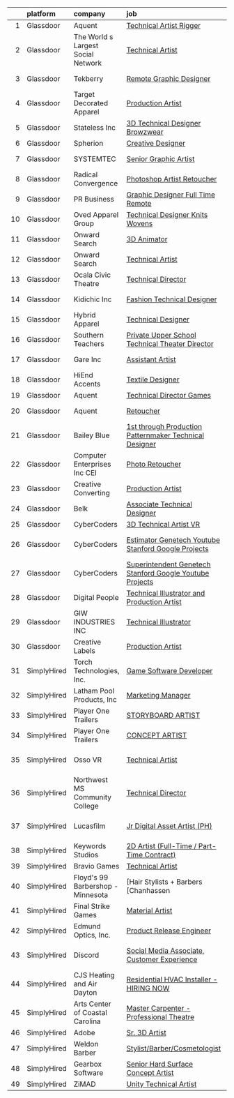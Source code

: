 

|    | platform    | company                            | job                                                                                                                                                                                                                                                                                                                                                                                                                                                                                                                                                                                                                                                                                                                                                                                                                                                                                                                                                                                                                                                                                                                                                                                                                                                                                                                                                                                                      | update_time   | location                |
|---:|:------------|:-----------------------------------|:---------------------------------------------------------------------------------------------------------------------------------------------------------------------------------------------------------------------------------------------------------------------------------------------------------------------------------------------------------------------------------------------------------------------------------------------------------------------------------------------------------------------------------------------------------------------------------------------------------------------------------------------------------------------------------------------------------------------------------------------------------------------------------------------------------------------------------------------------------------------------------------------------------------------------------------------------------------------------------------------------------------------------------------------------------------------------------------------------------------------------------------------------------------------------------------------------------------------------------------------------------------------------------------------------------------------------------------------------------------------------------------------------------|:--------------|:------------------------|
|  1 | Glassdoor   | Aquent                             | [Technical Artist   Rigger](https://www.glassdoor.com/partner/jobListing.htm?pos=115&ao=1110586&s=58&guid=00000181b36191e694ac425c6e1c6a3c&src=GD_JOB_AD&t=SR&vt=w&cs=1_0caccd7e&cb=1656571925364&jobListingId=1007962455713&cpc=32EE424DE2B657EB&jrtk=3-0-1g6pm34g6irmg801-1g6pm34gli6hs800-baa476b5b72aa624--6NYlbfkN0DMrcEu7yrtATojKJA7cEzGQ3FdRGWLh0CZQInL4ECGI9gD0Wolx9R2v-Aex0-GK07Knq57hB32WFRJXEorE8Gdb1PZY-tcXqFBhkUiSGen-2eUbNVnFuP8e9cXxFMkJuViH_SLlLVlw1G-0kwq843MN7R4rb_7RFzZEuvXSqX5eLMbADzwhnmv74FKJXEeCrSX9F-IzHQKpg41qM0WYk3eK8AIf5fvhilt_BHSUajcvMLXy8u8wA2WYmOt1UTtP1ardNMhTXrD3CuJY-gjO0SOmWLUajHv0QUEcvWbVsqjFgFY99zQGgTJOjDRKfZn6fLAGWkD5TeJ6sh8LgbLM1-T8MeqMRrdR-OVCuFR2VmQmHzjs2ZKpuHWfIkxunmce15DG7Po83putverNHAlHgjNnfNGf8EU2Is5-q6sI-5y0o9KJx9N4H6iLOnBalELpWrKtAATszXCcQ%3D%3D)                                                                                                                                                                                                                                                                                                                                                                                                                                                                                                                                                                                              | 5d            | Austin, TX              |
|  2 | Glassdoor   | The World s Largest Social Network | [Technical Artist](https://www.glassdoor.com/partner/jobListing.htm?pos=113&ao=1110586&s=58&guid=00000181b36191e694ac425c6e1c6a3c&src=GD_JOB_AD&t=SR&vt=w&ea=1&cs=1_fd0cd714&cb=1656571925364&jobListingId=1007972058949&cpc=A65DF3A704A48F9B&jrtk=3-0-1g6pm34g6irmg801-1g6pm34gli6hs800-f14a0d2098b9553c--6NYlbfkN0DSgjPPcnEdvoK3uuxfISLALE6pB1FR7YSHOr_tSg5_QGIhoz_2VqUepdcKLBLI_zSBY0VHBv21r7v5pV04BMOexY7TmOIPeIXMNkBwdfCwV1VhvV4hFNrlJ4LA0kI-3w9_j6MFhk-KK2d-2o7V4SrRxEarG-XNiUuNfW1v4jY3H_A3bfVzCaylplCEKc79hNUYwDzusEvHDfgLT308CIyxfOdcl5a8uy8Hc0sAKORdreUSzzSeCtUc_4PMuGBf5M2rtwvwZ2vBZUmVv3GLnDWq3OKjkqH6HD4EeZRCHsdh_8Hu4r0pwm4D_ZYM7lXktv4kdGoPcvCDCbl__u1yPOUJo8fTxG4LJZnIbaW5pKyJ6SXyk-JUlU7ROZCOVwBDron-F6DKw6IzcVzxZ_OSrfKtGrK9oDm3PB47ZmgL2p3yNDcQ-E97BXB08sJvdLf5C5M3vDsoCxGUWFDhLod45cd44KkZ2UOsDgRwvaXtskyKRxJmoc4lr-6MOvqxcC7OrcG7RO6GMBQMTH0FBO1uHJFbHkv7wM7XPMAXcWOqrjUz-XtB9oNZEgf4JwZ2Ai__emWqYmkUATEbeNHHUhULGcVe)                                                                                                                                                                                                                                                                                                                                                                                                                                                              | 24h           | Houston, TX             |
|  3 | Glassdoor   | Tekberry                           | [Remote Graphic Designer](https://www.glassdoor.com/partner/jobListing.htm?pos=130&ao=1110586&s=58&guid=00000181b36191e694ac425c6e1c6a3c&src=GD_JOB_AD&t=SR&vt=w&cs=1_d564c2f7&cb=1656571925366&jobListingId=1007959541270&cpc=8795CF9063CD573D&jrtk=3-0-1g6pm34g6irmg801-1g6pm34gli6hs800-bd224231e4a2332e--6NYlbfkN0BDQrJHDr0jym1c460Rom7GbWBqeQg5GdRUBiBJdfTMP9g7xX-05YXYdcEBBbMbIOsbQXg7eUkWY4a6skr96-oziJ44WnqOSG0MT_R95d2xBigxspW3eYax8l4X2V7y5QxKnK7-XfuivAJg7IOiVC5x5tkdUfLqQyagXO50oN2vpnJ1A2ZZgepaqQpzbIesA4QGlt6ZUhpC7DWT9oFLSaCq7WEGQAqW_2q3r84hbNItGQ_ttkc_aH8eG0NUU8a1Nh0u8NKXvmg8TvUwDontGgEil3lvivWmKKj9EsXwP4X3ohDTu1J54IHpm1lE6qdCilq9vnsIAFTXG2yft7pbA68HIVndxuGPBx5m3sMGtlry0ve1iozHRAcOQMB-5tG2hednJlFyuzqePTRL0mGshH_3ZNVKL221fShgnmITvvts66G0yTobh_ytwvqf6QfkHJM0Lr74x7xdkURRYbw_vb_s7VXUSRapgISht5_DOn1WjviMIGkgcG_jG5uyAQqB2q8JJ89hrgb0GpcRUCDk2HQchVV2FYfRiyP2hcjuUQxySJNsgSYgMyfuo46OUbFTFew%3D)                                                                                                                                                                                                                                                                                                                                                                                                                                                                              | 6d            | Stanford, CA            |
|  4 | Glassdoor   | Target Decorated Apparel           | [Production Artist](https://www.glassdoor.com/partner/jobListing.htm?pos=109&ao=1110586&s=58&guid=00000181b36191e694ac425c6e1c6a3c&src=GD_JOB_AD&t=SR&vt=w&ea=1&cs=1_4c0c763a&cb=1656571925363&jobListingId=1007957354561&cpc=5FEB1BEB8E14EF52&jrtk=3-0-1g6pm34g6irmg801-1g6pm34gli6hs800-1a3b45e677a54cb2--6NYlbfkN0Bo_CM2a8GgFIiw_-9fb5ug3xmG_MFCzpxBl7ntROtVZZwkxXllnYUBhzsTqc9HtDgbkoWzaQyTD8_XaTgEbQv3-SqPWKERgS_tywJGKmf8eQuRLrDFduzydL0waq8QCLW0iRimbD2pB3Fdt6YqXlu_Q5nr5HDngECSopHhOxqwVou12V0qZJ5dw569GPS6PyAuabhAuanGfdrSybHeoxUu1IKwJCAQIHxSJiC4friXkkZ1jrSWDv9p2VLM42VySqTQCqN8D7zsV3RfXarbRWYGAVp011EMu2OHCejCP3lpqwcqOLXPk0FnBMCdKKvVY7BHZE1v6V-QEnVJMrE8nrJ_HLa9VLuL_Taf957Y0vs_Alg10Z6I9DiPrgjyuX_ylwFczGFF2ZBV2qcvZUvUZ4JgG1EA63mJwiJ8nNpFhJex7KuSiIbuTNWys-o2_l2bIgeX4e6hipzoRniv_dkN1uKgXP2UzLcjA4QK97OY3hFM4TbSzqda1EFL)                                                                                                                                                                                                                                                                                                                                                                                                                                                                                                                                                             | 7d            | Naperville, IL          |
|  5 | Glassdoor   | Stateless Inc                      | [3D Technical Designer  Browzwear ](https://www.glassdoor.com/partner/jobListing.htm?pos=111&ao=1110586&s=58&guid=00000181b36191e694ac425c6e1c6a3c&src=GD_JOB_AD&t=SR&vt=w&ea=1&cs=1_a28ae013&cb=1656571925364&jobListingId=1007944586616&cpc=883DC43018083D9A&jrtk=3-0-1g6pm34g6irmg801-1g6pm34gli6hs800-d92c17cf4d9f129f--6NYlbfkN0CMcCXJT0p_ILdaQUIJ0-QQ2_CBConMKszWTsGK5uvI4353MWyOs2yQnOr-BO7R0OdsV-2uWtxKNRcQOIisj4KaKx00A0lKRhJPcNQ2V8uBWaeRAsvkgoctLAWBl_74iXVjRuoS-wp-WJ8tnFC0ceYmcTlksXapOFD465wUOEqag_67zJiey7_Y2YzBIvILtyoj1mlewnX-zF6rJOO9v9Z7_SB2dTFuNAcyodI_EmQQX76zPUe9CY-l-GPpr8POdAnO2PgVJ9FqzJ95p7vBMLYdaR55NMJ9IT0D8ObKInvs3PyKCLHUj2XVcU9wlrL58fiGbDC_mFFS3fzETE7oBai-GoGlbsFL8xj53jHHt0ZgYtuBKaV-C2TNfxGBbPcqh43G9YiEYiVZrIam6yDava6lLYaHZ2ED5siFrewrGFnPICW-KHzl-MH74KvoJw_ouolsiclCFvqiD5qw7QJ3wC8afEbcxbKbIarn_kbMKHcDDLuWCuD_I-JE-MPFACwuEaUxKpIK2uPU_t0X0QXg7eNv)                                                                                                                                                                                                                                                                                                                                                                                                                                                                                                             | 13d           | New York, NY            |
|  6 | Glassdoor   | Spherion                           | [Creative Designer](https://www.glassdoor.com/partner/jobListing.htm?pos=129&ao=1110586&s=58&guid=00000181b36191e694ac425c6e1c6a3c&src=GD_JOB_AD&t=SR&vt=w&ea=1&cs=1_6e48dbfb&cb=1656571925366&jobListingId=1007968398628&cpc=451933188B21919D&jrtk=3-0-1g6pm34g6irmg801-1g6pm34gli6hs800-a004ee921c75ddfd--6NYlbfkN0BpNZHkGCYrNx41be8qaaTe0TzeBrdPS_PZvndxEDoRqCuH3CNcO_WgIxvH872q8BX-7iqETQq2o4DhM9gu2Z8ux8jUu5fKgiJQEN2ZBoisA4QWu2kSLHOEa8QUrQ9bbrqrJltAIE8KLgbM7W-fojAnViAWRJ_uk4RFZMsJ4iln13-cpJy_LFAPoxV-GOYumSrwHctzXcTT933x4XRvQqcR4apWvGkMH7yAYu44t87_E-QDvg32uEdLtlnx8f9MxQ_lsZOemEB-pVTIM8LKg_cH2EWyjt3eHOluXDtFI8I3KKzsmBxq9GL047pLW30AwP5bD9qbQh7EvVhJuCBsx9HTv-VxCRMs17lbpbR1SmLK9XVLE1RTY_p1dkxaIm4hYg-P0wXby2ohA2Tz17k5LkauPip00EdwJXA_aFZoD0VpHxJBmX3NeT2Ue6niaUVM5se0BJWTX4qYF0snbk6HJNZurDtnvirEdedXsUx-HYymJ0PkCs3g6yrJllp998-uARo%3D)                                                                                                                                                                                                                                                                                                                                                                                                                                                                                                                                               | 1d            | Lebanon, IN             |
|  7 | Glassdoor   | SYSTEMTEC                          | [Senior Graphic Artist](https://www.glassdoor.com/partner/jobListing.htm?pos=116&ao=1110586&s=58&guid=00000181b36191e694ac425c6e1c6a3c&src=GD_JOB_AD&t=SR&vt=w&ea=1&cs=1_a013c8c1&cb=1656571925365&jobListingId=1007970584369&cpc=0C139D4CAD5A6DB2&jrtk=3-0-1g6pm34g6irmg801-1g6pm34gli6hs800-1c09785d8a8d32ae--6NYlbfkN0CNeHUGD7Ue-b3jekiDNDEjo8IY_lj4hSgB0hvmEtWZMBpDCaCGlbtOmcLf53Zw-H0XT1rEr-ewFMlKHS73V37SvcmstHI_pGh0pNCEoqo10GXtXTVayjBmUg4pJx0E1966fAkLXxqvNBtI3x4pOxFm5T1PHZF5oWAk3gyIl-EJSgbq4uGtIvxtQQCUOXg8nPq1F8S3VnD7NctHBbIDI1d8FSUO4PeDONSdTHYUxoe6UP_KpE0_w1q0_LHcGya6f30cCud_gtbtAOefvtaJv3VG_65M7BJIksL5F1TqpnRM3tAa5KLd5YTMyas4iHO799vheI3ilHBqMHz-MIwe9V8tqvJmprIM_XIETSoMlwNxtTgLIVAYru0FSgpfOt1Eifi1D_n8xue9w6t8yRnlGp1ccW42PcF21C-kQ0q7lfGrxxl76wpRzNkLxkq79bTU1tCcMs-j3nIoseFC7JLL5oCJt5ytLFK_U-rx2sJG2ssrlL6ee3kHJj6JkBc2gni-vvg%3D)                                                                                                                                                                                                                                                                                                                                                                                                                                                                                                                                           | 24h           | Washington, DC          |
|  8 | Glassdoor   | Radical Convergence                | [Photoshop Artist   Retoucher](https://www.glassdoor.com/partner/jobListing.htm?pos=101&ao=1110586&s=58&guid=00000181b36191e694ac425c6e1c6a3c&src=GD_JOB_AD&t=SR&vt=w&ea=1&cs=1_60267e73&cb=1656571925362&jobListingId=1007969111736&cpc=5F655C736EBE388B&jrtk=3-0-1g6pm34g6irmg801-1g6pm34gli6hs800-d626d6a1b466c92e--6NYlbfkN0BzyIYrTMR_AjNKh_kvAG8N613gtHPANQ3sdLTkrtBd-_ugKl9O3LczorNsLTUdymbtBzgGEaH-akt_RYuWbOKr2zsQWBSjKBLE6ii0Q2ByPYklByKa8d36qhjnBVCLuM_mjH0mcm07T-_E3PKol8r8iQDi44Ue5l_tkkHAx9StmDfAtHpDWXYXY68H3FR4i6IWMXvs2m926NRHnYNjZUl9Mq3QI0WtcTtDAnFMiIan6FGNdUrEjzdQEamZRrUmiTAd8CKzt2kIOIjXZg6h8I1tH6GKgNac3T2NwpV4aOIzPFKxP_eBB88Io32JH__69AVHVRdgUkWcWKSaPAcH_GLpb_dYzBxlR1-MbuPYLGrIUcobw0VQHf7JZWsJzK0dj4KwRauSW8NMdKIfm4ESLJ9sMLTX22aJZFHzq-suVxW9M8gvSpdYeXo8a_51BwA_6YCyK_5lDPZmm5Dz8erttlVuoaffcCamQfyaYlHEYodz4WOm_iZKaDm1qHsdpCTTjfikmSyLhAEyug%3D%3D)                                                                                                                                                                                                                                                                                                                                                                                                                                                                                                                      | 1d            | Herndon, VA             |
|  9 | Glassdoor   | PR Business                        | [Graphic Designer   Full Time  Remote ](https://www.glassdoor.com/partner/jobListing.htm?pos=118&ao=1110586&s=58&guid=00000181b36191e694ac425c6e1c6a3c&src=GD_JOB_AD&t=SR&vt=w&ea=1&cs=1_5054dc1e&cb=1656571925365&jobListingId=1007966459820&cpc=451933188B21919D&jrtk=3-0-1g6pm34g6irmg801-1g6pm34gli6hs800-215a19451a257366--6NYlbfkN0CjwBwvfVX1b9kDLr-RY4VyrIfcKb_a4-FgxXoxzwQLf-5TVTX78as9mxXK_rXE3KMZ-KQ6gN7acdxr187QaNw7QG2-q4Z_ctUwf4TLSGCvObpLusFm-N9_23-ESTFwS6zU41hUkvMqLoiYJUcqnqn4frsANllnSaFCsUH1psxv4V_GKL-sfNNjY_kEtdzYmm0yaLm-tzvZ-DVx0lSZQJN1QL8oo6Uo_XfVz0HE2j9Utl9mqTzN8dfGDGLAzhE_DmMU5rQaBQozrRuGfspmbZoNrjfdQuvxPOno4sLhj2LwPjWeB4rWJ1wi_aprxgKw9ajeS08o9ejgzi0jkK-EELmbXli3bSwrMPjchM_Y9YJHOQVM9Lq_ZwJ01RaskG7ALm97ZdFwDv0bGCBe4SBbFMsjUvbpYpRngKupguzRnmcW6IeXW5aXjI2G5VoYvDqNfOMyU9xLeU3Z1vM4c6Z9MynOCZBy_UYr7uPI30E_CWJtUobUnt9P9D0L-w_ugIIHfM0%3D)                                                                                                                                                                                                                                                                                                                                                                                                                                                                                                                           | 2d            | Remote                  |
| 10 | Glassdoor   | Oved Apparel Group                 | [Technical Designer   Knits   Wovens](https://www.glassdoor.com/partner/jobListing.htm?pos=114&ao=1110586&s=58&guid=00000181b36191e694ac425c6e1c6a3c&src=GD_JOB_AD&t=SR&vt=w&ea=1&cs=1_4d5c61d0&cb=1656571925364&jobListingId=1007970771170&cpc=14D5209370AEC984&jrtk=3-0-1g6pm34g6irmg801-1g6pm34gli6hs800-c014f24c5517bb74--6NYlbfkN0C8JU3LCONsxmL7EJeW5ZH99FbZmVr4mAv8V0O2YzTlQsQIWzJoMORq-3v8hEOZz6qH2hvQqPbdFv74jL_MnKrY8DL0vWCuO6Nyks-04tfIuxt_veRK66gEqfo7JqZpI5mGW7354y2-9gztwAHtYXYmMrZUNX3rA6drvY8ukp2vSJtrQZGAUYPgCrq3bGcz12_XfT11n8AqZ2yJLAZfzW1lT8PxaEsU1Fo-f8tSGr8XXytMb52x3B-rCVJ6ncMyJbeStGw-kCJL3G1IvjfV3SEbmDFHuSqLT0CbcVK4oq5zSP_qb_QTsm6_3v7qjjNuuU97ufQIKZvS8kR5lXYN40kGKePdOk1zjvGZhM4FBdo8oZPcBCKEYchcZXIOxt3fzWILdFX_AzBXo1BGybLMYlb_quD-9Vlp2I6R7fh-9RfaxMD74dV0298vzIsYjbQjdemk2f11P2AI1ZUm12CGXV3WyUHnPH6ChM1C7GAkv03boGTVrWJ2bWVZV9iRgfsATR3jHOokqzlZlQ%3D%3D)                                                                                                                                                                                                                                                                                                                                                                                                                                                                                                               | 24h           | New York, NY            |
| 11 | Glassdoor   | Onward Search                      | [3D Animator](https://www.glassdoor.com/partner/jobListing.htm?pos=123&ao=1110586&s=58&guid=00000181b36191e694ac425c6e1c6a3c&src=GD_JOB_AD&t=SR&vt=w&ea=1&cs=1_716a21a7&cb=1656571925366&jobListingId=1007954885874&cpc=FAE5E775D180B2FB&jrtk=3-0-1g6pm34g6irmg801-1g6pm34gli6hs800-fb65da1f21c9d0d0--6NYlbfkN0B7YoEZZ2QAGDyEGGmBPAUWSHc1Mt3sMCn9FehKcWA3w1Jyd5V8lWMcCNcrTVJ9hnUwz0vykL0sD1o9zChrCTQVivfOjpNv43bov-D2QXlxMprbI-4w81K8QvJDs1zycwBnQMs-WRNRCf8oBYbsr8FL-bpN4j7VWrG8dEqDucjlncpPRmsYiHCVbRHL2T3LK_UG0YtyFyazmfSVRwcz0z2hSnKLskVxs6BU3V2dWScM-oN2v92jSdiMQWDHSCZE8Kxw5-OpdTjuVs4E0dHXSfkkg58Fm5UDNiv6BtRG1L9Iu34zs30ZdQNq0HK9t41j8FnmXqAgKBCbHlm2Kbbhdykk953d8WIkQKUbrJaSGfdwOEtILn7gF6VtAJYZSPsGtnwjbD-PaX0UFgsSVZvWo-4gM0BcevBHpIrBOpry18lzlheUvkAXjTVavnvpTIZFZhjMcIB2UVojmrf6aVmq_U6_YaV2pYM4oCW2srQo1zHWvMaY1odNfSzEenL6S8sxasyKd4xFhZtGPqZxYp43i2cD3CRGhlX2Tw_6gpozDrPFVxhZYrkEBW9130DNF3e3Tg8oY8-8o6ntvXNFUC8i2crDIdWeMsnZW59w6hYV1Iuejsogl4cmD0H2ndVgs4Y3jVmWBPeWAXG6LGgiYiWLfSDxxb4xSPaT9-9b8c4RDHHd82zlJdsiJ-cDkOB2zTE4-UcPXVxT1NMdJPJkJu4DD-MMta7Av-LrnF8oqTgtgxqPicFPVDHrHnSdAd69txJjWx1Cj5ZVK9mYam6xUBBrdN7coVK4ONOK_xxg9UoKw2C0-oIMPn7u_zDsRUKIqy1NYEPxs9zmw5u-b2VNPBSd8FY9MNXw7lCzGmx8Kt8hMc8fLHo1tY5XN5M_EoeX5ybkMLYWTJ4hM1ylzPibnnYdE7OvontzmDPsibEUVmIuqy5Xrly76-iIQaMoLaQA-hEBxTm16hFS_BqheQ90GPhfrNyYpgRncBCmwtaSgckdu-9A15CWsi5Fyisl)                                   | 8d            | Austin, TX              |
| 12 | Glassdoor   | Onward Search                      | [Technical Artist](https://www.glassdoor.com/partner/jobListing.htm?pos=112&ao=1110586&s=58&guid=00000181b36191e694ac425c6e1c6a3c&src=GD_JOB_AD&t=SR&vt=w&cs=1_e6d84c3f&cb=1656571925364&jobListingId=1007954886133&cpc=292036AD7E8A5303&jrtk=3-0-1g6pm34g6irmg801-1g6pm34gli6hs800-5131d7b8876a0659--6NYlbfkN0B7YoEZZ2QAGDyEGGmBPAUWSHc1Mt3sMCn9FehKcWA3w0R0aH9tn_iPRPZmwuOkWsxEWWC8gx3As6Kin8dza-zO1qi84xRYi-22dBLOTXn3y7FjxBhDhCHCO3qP1SaUDmU7IMeOPcNnVVI_NQpCX5fLoJMiqsFbR0fySQ4eHDZPdjALo8ywBqMjdmQufe3V2IQUzehcih9gfHAaliKsduWYJDGW9_xBYGOTNybICUBZYyPnRJDKliWLQ7B44hFsDnpAtP26vqHZkJqB21LH7vVZcQjYBniHTxiEuOxJa5aDEoUVdLAIia0OzUhTczfHkor7lZETPQbo5fbnkwfCGkZeH7TjrEg42MrjU_EhkvTJa3Vp0pNla2abnalLefsBBUbbJ9lIqETu5EZFXZgmUVZ7L2qjrlIvk4sLP38vYkhm5pzzNrScsHEnYsqpYe9JORonYRww-fLj8Z6WP2RHDSfNKv_uVaV7dM7Vq0Qb0mtnvuNN_WljUCFiy8_FcB_Hitt79smoebfE6qy3mSfx7ZZ8UJLPd8ES_DLaZmIHyjUQ417rU7IIF56J5wVSM-JJjPIcRZcodj4QGZOw9aV75hR41cVB-c9lurJWeDteRXroxhHiUS1uXBUHf114-sm5KFmvReyNIUlxtVmU4Ic9dFz2OGdgY6GF2Sxr9Zu5fszObpt886cr9lni2YX4UfRSkaEnIl7RbcdVlfBsaeqZviWDaX7oQS-fItO07x5s3T2WqVFlAh235B6J3EeLBzDEnm4tDJn2t6OIH7KpktNLHGqBWAaPpDl1UhC7ZQUqD9YtzlfgCAd7w8tvrCuXKFV4yi_OE8nC5F2L8dzoNLtTntwFu61PbR_9TiphvAyyAdTCdsnFCDvTyPx-nCIJeo-NCe4t8VH1UJhHuNulpoaZGYK_eGmgGjOgy4zFX3ou_mnONJsLMqEG5hAMKvIAk8FD8VXe0yEWCy8-ufIaXVVmXJrKqf397zPlHaCb81Ndm5otbHlNa_tYgNFB)                                   | 8d            | San Diego, CA           |
| 13 | Glassdoor   | Ocala Civic Theatre                | [Technical Director](https://www.glassdoor.com/partner/jobListing.htm?pos=103&ao=1110586&s=58&guid=00000181b36191e694ac425c6e1c6a3c&src=GD_JOB_AD&t=SR&vt=w&ea=1&cs=1_7ec446d1&cb=1656571925362&jobListingId=1007970489369&cpc=52D3555E595CCC3C&jrtk=3-0-1g6pm34g6irmg801-1g6pm34gli6hs800-57cc8a67d6ae5322--6NYlbfkN0Dx3r3E47sSe5bB3PIy1uzBZvlB7xy2NhfhZMlxQTsxrHUpHsFF6W0eT2HHNgh1wRBoUeoZ_YCml3IQbawKJRum-8bMn_9NW-QT-23S8k0bqTbDNvlqub0VDrC_Dyw8EyF7xyMP6Hry51Pivn96yaPgQW9qMNc-A2XI9Ar7MP4OLNnMRWgVUEc47VHia5ocvN1PJ7WIpWv9NYhHQF4wo3OzOsqmit2SYIl782YRt08LM1paO500IrwiSfyS8ysSzXFKEoZBfuaIB8VfV7JZF_J1EvpJvWQYKqjPBGh3vrtm8P9QVEASQOh3cRpXekxjyZ3Fk99e_QHbVsxVd1PbvJ57d6VFnN-ug4Li61CLRJrcV1skNNbO-qwrv22HL-3IJTGYfr_lZxx4RcgFpP0L18R7J8a2EIniphBNhNhoSlpHNOYcwZ9EGFeRkSoXf-3BLGv2tI2xrYJzrsZREvK7fBSs_e7tlADZXCf7d-TGeByjDBkoAGCHAlxYDuhgYt8gKmvdVDJS8s2MsA%3D%3D)                                                                                                                                                                                                                                                                                                                                                                                                                                                                                                                                | 24h           | Ocala, FL               |
| 14 | Glassdoor   | Kidichic Inc                       | [Fashion Technical Designer](https://www.glassdoor.com/partner/jobListing.htm?pos=120&ao=1110586&s=58&guid=00000181b36191e694ac425c6e1c6a3c&src=GD_JOB_AD&t=SR&vt=w&ea=1&cs=1_d49a4d40&cb=1656571925365&jobListingId=1007970210589&cpc=32EE424DE2B657EB&jrtk=3-0-1g6pm34g6irmg801-1g6pm34gli6hs800-a04514f74ed82c76--6NYlbfkN0A6YMi3eT33jJ4SkHYjcqEWZSK7mpERiYvCeR39ukQO0C0hc72EDnYQEHlRBg1kZ7IRKFDBxmkOvQ6SqF29JaLSfUVXnD-hukmbdTj6XYvJu0lxyTBGOHLkKKBr-GLZmUs31FVgHAmZIyJmw0F_cfK1R2Oa7dfe6wZ50hI6t1Jk-OjGe19or6a6yvajBYu-whpsOvSh0y979BNXTBB1IXYAJ-uMQp3GFQWFcrfCkhZx4d9HMPjxxVjpjwWOSnFnN2iYadndGJK7gugbpKS9-2YBlB_ttCiP6UyPfZeQ0qAwmPo2nLqhAj2xp129AGoo5HPL4Vvfimc3SH8qXAhTJbZmINBjXf741JQRaB-1jpVzlLFNknzhCgsd4GqKxIswitUjEodhUr6V_U9k5KHqmLN7_2fBF9W4_e909V7_Pz6qzTf7xfX5D3vJQiToiwrmDLNJolXp7VMngQAyji7I3GoyakTst2HPNyaCc7ZG2Joupd09BrIPKPkf0KNFVeh47XGP9SlHsBju5Q%3D%3D)                                                                                                                                                                                                                                                                                                                                                                                                                                                                                                                        | 24h           | Staten Island, NY       |
| 15 | Glassdoor   | Hybrid Apparel                     | [Technical Designer](https://www.glassdoor.com/partner/jobListing.htm?pos=108&ao=1110586&s=58&guid=00000181b36191e694ac425c6e1c6a3c&src=GD_JOB_AD&t=SR&vt=w&ea=1&cs=1_a190f3ca&cb=1656571925363&jobListingId=1007968812813&cpc=7F925F5888094D6A&jrtk=3-0-1g6pm34g6irmg801-1g6pm34gli6hs800-57d5a8f64e3460ec--6NYlbfkN0Af7IH--f52cTUDwFMUanxXcd3NiV5wYJyzlyk1G5yREasAiX0BGJ9IEHuUxBO-boXslbVD1C75mzWNnJ5a9MQeu5W8LpAEvMgTMSsBk07DfthKWfFVEzPcT912qAuUa56_fhAmb9AbkQF1cJtA6SEBxkE_JykKvxNYTy6xISyoLosm8XUy-zY_q0sPgEGMOdXpcTNStyePnyk4BWjRKEPtzbjMxAqxrVYRnMekMqBT7J8d6OOXa9VZt-j35iyILG_blH175xBmFQ9OT_mqDdm4RyAFc6JiH9YB2Lv97-X7rMEf3PeRO4ELbCLk0wj7QV1xXEv0p8Y3fOVt-lzI12bgaOVdhQctf08woSbPcOt9HXjp6Hw6XO2D5I3XtnLybt2zn0umXpFoGcpd-3brTDUbI2vBlyKEeexmQVANcnlnMSmlukl3cHrzc5ktvVOhClKWTVsFYkx_sQXHloOl9U7SVdRRPbDKuX5vFg_o2mdKm7XSh1sF8WPgJtSWe0gjh6I%3D)                                                                                                                                                                                                                                                                                                                                                                                                                                                                                                                                              | 1d            | Cypress, CA             |
| 16 | Glassdoor   | Southern Teachers                  | [Private Upper School Technical Theater Director](https://www.glassdoor.com/partner/jobListing.htm?pos=127&ao=1110586&s=58&guid=00000181b36191e694ac425c6e1c6a3c&src=GD_JOB_AD&t=SR&vt=w&cs=1_e76792ff&cb=1656571925366&jobListingId=1007954495439&cpc=155EB9D5185558AF&jrtk=3-0-1g6pm34g6irmg801-1g6pm34gli6hs800-2d341917802ea6cf--6NYlbfkN0D0Gi1W-qeyz8tTfkBaepgBY2ZSkRMRGJqU2jp4KWOVnByi0yfF9Kmd8TaT-ii6dafTZ1s0ARlrJFRvv2Lp6vy5pfhrvK1pOaGrKWLhS_v_6SHDILR2MqejIPKiLv_-B1FPzC-mSB7Ksxhan9ccj0bUNV4oebSugY2lHe_v3ruqkrWH8lYcT8A6yXjZcTH4NRFi_kPPdjWFfKDOfA5y3rFXW1md2hB3tmR8wMCY3l1AcxsQr04UqcoviRxhPjpLLlZc0Rs78EbvAI_i5PyHPUDhCIQkBd-PzulEwGNE3eo4BsjtsXsASHNu-O9NvSnBGQEPsoebkSEuD7Gcla14WJPK3cLUICd0dPwhXXMQrfKOIx_HE12qcwjVbY81B9SVznpqBAqqtZNk12cbstYXnICSzTjc4LuRptIYsFzfKk5SDK0AdVCvqrPRldA9m9oGPAtt1kMTAuaYXWoJGMLw5dIIp86rdv1EjRj4zm8qMPwQ7cOfiZwyiPq2)                                                                                                                                                                                                                                                                                                                                                                                                                                                                                                                                    | 8d            | Atlanta, GA             |
| 17 | Glassdoor   | Gare Inc                           | [Assistant Artist](https://www.glassdoor.com/partner/jobListing.htm?pos=102&ao=1110586&s=58&guid=00000181b36191e694ac425c6e1c6a3c&src=GD_JOB_AD&t=SR&vt=w&ea=1&cs=1_1e5e25f2&cb=1656571925362&jobListingId=1007966375683&cpc=4AE8B46D8845344B&jrtk=3-0-1g6pm34g6irmg801-1g6pm34gli6hs800-10c03d4e7ccb3637--6NYlbfkN0B_-Kov7EzlykfHrfZlCMUj5mj4AIMCYmMbh-xNnD9el5jqQb0Sb7uLjMQ9LUj091gNpt_02WKXu8nTzMotIGmJ5-PltXjAv0WtwE45ZWnTosaKqBGlA4G2hVuU8fnu0namOwDkrPZWFFdZZ1CLnbP66UFtleeFia5uaOhlIS-GwWSkkRN_VZjFCVMPnnVJ9cGylkUwq4qTgG7wXlFzWliNugRMwFfUpsyHG5178eCQ0QXt-kwYbKXBAdqE-djU1i3xDNqo3Gz-k9bHOGEjdSTn81zq470drf810b1hNx22VMh9sWFItb1RookGYK8NMVU49vKWIrF93gAJpwljvFiv19-oRfFshF3qtSyqthXScD19wVEZ5g2jMvXkPqQkenJpxF1ghqovN37CEtHT3fJWNN1swbLO0RO8tAw--T24Y2pereixjYivP16cw3gJ1v4axk7OUFrEohUNFGscoPSyyIribytTEvA8mMCCLIBfFz4TLUYkCTWEaOD3B5DAHMtFubz2lkhawcZrQz3Q1f8I)                                                                                                                                                                                                                                                                                                                                                                                                                                                                                                                              | 2d            | Haverhill, MA           |
| 18 | Glassdoor   | HiEnd Accents                      | [Textile Designer](https://www.glassdoor.com/partner/jobListing.htm?pos=117&ao=1110586&s=58&guid=00000181b36191e694ac425c6e1c6a3c&src=GD_JOB_AD&t=SR&vt=w&ea=1&cs=1_d7292c39&cb=1656571925365&jobListingId=1007969520749&cpc=C891152315FA1AD8&jrtk=3-0-1g6pm34g6irmg801-1g6pm34gli6hs800-29bf1109820b1c2d--6NYlbfkN0Dx3r3E47sSe5bB3PIy1uzBZvlB7xy2NhfhZMlxQTsxrHUpHsFF6W0esQv3GrpA3GPxrEYAVrn5qGuHoy1szY5sWL8KxnEGqnW7VTyHc7etp3Lkw8fFSuHMNAw76tM5yR41BK6rBn9DoVtzf3U5rSsg73277ZCy1U5DkKAjVps9t5cGIaBEKvDlJLMzuqWuk9GY03toU5htE-c_widpRJeDjo8uViOqfZZEfGaZ9h96F9hK4ucaj3EVpCsRWZNDjEIkvFFzK0EfbO4hP1cfs9WCejPFKiSVUDJT7DTNJENDomZ9CWyLuE_FH-t5ioBUgE-pLYdyoRzrAx3-t4tLqN0JeQFfuSyQmIt2tx8igCMpeN2xeoN_--SgKoffCGYKnCFnGfkXyZm7nFjMfshDW5mumD240Jv8ipfMwPbwseT-Y7NZUytZo9zXqGITkkWRs-1WRkt4WqR7rvygKy5PzJk8I8BKiF6S64JFOX0zbashv_epzJDkmrhLWUzg_FcxGe0%3D)                                                                                                                                                                                                                                                                                                                                                                                                                                                                                                                                                | 1d            | Irving, TX              |
| 19 | Glassdoor   | Aquent                             | [Technical Director   Games](https://www.glassdoor.com/partner/jobListing.htm?pos=125&ao=1110586&s=58&guid=00000181b36191e694ac425c6e1c6a3c&src=GD_JOB_AD&t=SR&vt=w&cs=1_eb34a207&cb=1656571925365&jobListingId=1007957013002&cpc=334ABAF5D42DC775&jrtk=3-0-1g6pm34g6irmg801-1g6pm34gli6hs800-53ed4fec59a70c42--6NYlbfkN0DMrcEu7yrtATojKJA7cEzGQ3FdRGWLh0CZQInL4ECGI9gD0Wolx9R2EDT7B77c2cTj5fmRa_CuUvLKWeHASIzsSwlzT5BG3aJsjjXd5ufUsJ5VULi-aO0XdV2i2CF2LRCkjCLWNlwr6ePq_5vN6bRLQ96-E-odH11utuOI0uqx2sZ9GgEDJduiS28nwh8DYOZHaBAoDAxYF0ScgwczlUR_thL4OeY-Om5NvP_KlcwKWt4qjZxj0yfPen8iprj0bQx-kkSjcYfYUt47PrhwYZ_ZQdSRg90oOOE6kE8u2ZZ49cFQ5jUSibeJ29vX9a2UGUVNwyBF4wfPT0kkVf_-rkKABHbHbYeg2hDTWEwR4t8XZ6UAM6zDKte2sh6JzjVLopZzQ-5TTGIhDvbnF3lkwAlPdJV760luVwQz7Fqq0xbOlwzV4UhgLt2oZg3ZIlRSy50Lv9JqJrIykA%3D%3D)                                                                                                                                                                                                                                                                                                                                                                                                                                                                                                                                                                                             | 7d            | Remote                  |
| 20 | Glassdoor   | Aquent                             | [Retoucher](https://www.glassdoor.com/partner/jobListing.htm?pos=121&ao=1110586&s=58&guid=00000181b36191e694ac425c6e1c6a3c&src=GD_JOB_AD&t=SR&vt=w&cs=1_567273f3&cb=1656571925365&jobListingId=1007967009881&cpc=32EE424DE2B657EB&jrtk=3-0-1g6pm34g6irmg801-1g6pm34gli6hs800-cf5521387646f5cd--6NYlbfkN0DMrcEu7yrtATojKJA7cEzGQ3FdRGWLh0CZQInL4ECGI9gD0Wolx9R2v-Aex0-GK06q_AYOzvcZwPSjK54u-6pWBOM6MeSijfh0uMBTHSMqJ2JovMJqgoRenvsyZ-K2jW6TdZL9JTNxY1A63E7b9fN7MpggD-wawhvrk0_QK6YKlcE4jgdYFKCAMn81I39j5LSbPUTAqjHBqNnYnFUUJKqarJH-pFyQSX_qzFCc-38RDtxOroXNNC4cQT_DEhwZzkTWtsUMXm3OxsKoqNwhbqnTCfOi7iFx46_wGykNTy4jMKYt86XIa4regf8jc2IvxzwGyjaHTSDZWfDwXOoH8bojr1p6getmYYqG0q04D171a2lbUXzMjIqFwAS3aL27R6HI109f09_En3kKWZqKeEGy-Md8gu29ETOkpyV5e-PjZsWgvPys7OkrOrN8qSYEt-g%3D)                                                                                                                                                                                                                                                                                                                                                                                                                                                                                                                                                                                                                            | 2d            | Corte Madera, CA        |
| 21 | Glassdoor   | Bailey Blue                        | [1st through Production Patternmaker Technical Designer](https://www.glassdoor.com/partner/jobListing.htm?pos=107&ao=1110586&s=58&guid=00000181b36191e694ac425c6e1c6a3c&src=GD_JOB_AD&t=SR&vt=w&ea=1&cs=1_88c2bf62&cb=1656571925363&jobListingId=1007969996341&cpc=BFE8C4BF51BDD557&jrtk=3-0-1g6pm34g6irmg801-1g6pm34gli6hs800-938fb7904086bd91--6NYlbfkN0AtlW_omU2Xx3W-19HQ_drmTKCWebiHnmA5lS5PDL5G8awMIg2UWsyn5HSRyXfT0tMy_u1AvVvMT4Cwji3j4YzQXph3W6naZeEqqBUgJVr_grIux69olrHQFm4FavARC6DXXdH2s7kR0TzIijsjx7xYY7tkciyKSZUtSlqD8XoDRBLjgg8d51YQySI-syyu_rPTR6LvgvNbl8fQ-Xg8fAVPRMIjtKcd5qCzRWlrXW29ORgl81xgO9geft11hAzxVO2SXIFTLSe80RTDyFccUnhh0aBq4a9FNwdNaZmTKKFvlXJMgcsokMWY7c8HK962Z-XK-EmRMvEn2BUoTs7r3j96Mj-8054wYSgjKycMk56tvTFzUcHEK1uLA7mt60-6xpjAauuTjcN7AyO5xcSUhsxjGg8qWvgdGCfwugNiXEXHvts6z9mCrbOnhxp88nI1MLnH4LGjRpSCUmSyDgs1fxo5C7PQ7y14PIkm6pusTfjKm528V0qz-SHh9Xfkvw1DFg_JaHKcGRQlVw%3D%3D)                                                                                                                                                                                                                                                                                                                                                                                                                                                                                            | 1d            | Los Angeles, CA         |
| 22 | Glassdoor   | Computer Enterprises  Inc   CEI    | [Photo Retoucher](https://www.glassdoor.com/partner/jobListing.htm?pos=128&ao=1110586&s=58&guid=00000181b36191e694ac425c6e1c6a3c&src=GD_JOB_AD&t=SR&vt=w&ea=1&cs=1_1b168043&cb=1656571925366&jobListingId=1007970575633&cpc=8795CF9063CD573D&jrtk=3-0-1g6pm34g6irmg801-1g6pm34gli6hs800-fd2ce63f1f3c6254--6NYlbfkN0AVVnl_N3xmP3MApcGA3sr6MLnz8P423WWILI1WvbjE8Ry71v-lom9NKs8rBQiPPSf_WxkpkhMXr46JpzbvpGeDCoy04aq0pgQtrlgoJ2xHSCXZCG9KBqyBYSbz-ZjEppq-hU9GPHS7wgNrUPvW8biLo4SFb_mMsLl4O3hPLOUg9116B1IzVzFei4fyDcdENfFoNng_94p2yyc3o58hSWdTghLdSVCN7F_M8OIO0XH-N8eDNrK8eyGg3GOopa9pQNRDur9UAiTpnlDkBUmSKFGRz2_vAywEbY8VyHfdIkkXwaUEDWz_0vsBo6nLdw8GsZnt1KrudZVX5jcWNJkfWcRJQe9OFWvrsy67bF3ng4OeI3kmN1DhafuQ4OPWINpIE3PzCKP_5e1-t1W-AY1EOLa4ZwZlC2-z1EIh6TQwbUevWiKjkZVXcWSEdsuGnH1AYUSlnEBNgfzvKovNGK7NO51kYwl-yrGS4HAzkmrcTMEVmpRekAbmheE2D8Z7yZESelMa2Y0KkZIcPA%3D%3D)                                                                                                                                                                                                                                                                                                                                                                                                                                                                                                                                   | 24h           | Reston, VA              |
| 23 | Glassdoor   | Creative Converting                | [Production Artist](https://www.glassdoor.com/partner/jobListing.htm?pos=106&ao=1110586&s=58&guid=00000181b36191e694ac425c6e1c6a3c&src=GD_JOB_AD&t=SR&vt=w&cs=1_351bde5f&cb=1656571925363&jobListingId=1007966295081&cpc=40021B6B9FB64F38&jrtk=3-0-1g6pm34g6irmg801-1g6pm34gli6hs800-478038a3cdbbe605--6NYlbfkN0CnxyT0-PxQI0sGulWiHUNZ75vtMf0-PSV2BWxkky-cJPYTSSnoZZ3fqeor0zA3ng-GUN61DFGxLDbRa7IeYBD8mnT2PpH3ejOqTcHrCrQ5C_R7d3_bf1Dostm0wsQnP0urdbiqyODWNC7NQFGb55_fgP8NjaDXep0VfkQZR-IZlzvUzqHXIInY0v5lcmDH6H0ewwvSE_A4PQjvuPEMzdDeTFUMEIWIL4Fclk9mg80mBAYg2SvVK7E253j9Zf0BTUBu2W5E4w-paxPVbp_QqU7plMOOdSVYQTgypSssfCU22Mbfyr4PiGSMBiySZ8ZnT9N-6NzwY32mgZ3OZ-63AJEQWfXY1KrvVKJrKWxUr5lNec2u8A7rLsr42Y34UI05yGZhDWyrTTNTDKROay0KLovmX6A7lhl0eW-ai0GJlqJIA1-yT823v_5Sa2225I9zl-yrCsJ_A59FpIhSnfnmyXow698yhV10B8zXXZ7X_JfbUkcYC2Oi7lwNemec3iz8jeSQQAB8Hs0sy2OMdaSJicxBxydUQel4hIFNn8pUS1JqT0Fcfica-Munu0_3l5yY4g-889v4C6Wt9vsnIclPJgc3xB9fhYivY5oY01fuCjLh1zhITgOThMsuAhgpxULtpI7B3BA-VdONmDOoywaaRMtP1-0DTbpAVpjWluVcy9RGMVjad3QElHnK-NZYJM_bF6pxA5g8QSR3yexsFuF1HI5grwLh1yZfBYc%3D)                                                                                                                                                                                                                                                                                                                    | 2d            | Clintonville, WI        |
| 24 | Glassdoor   | Belk                               | [Associate Technical Designer](https://www.glassdoor.com/partner/jobListing.htm?pos=110&ao=1110586&s=58&guid=00000181b36191e694ac425c6e1c6a3c&src=GD_JOB_AD&t=SR&vt=w&cs=1_897f13fb&cb=1656571925363&jobListingId=1007955653646&cpc=723ADC3DFE402989&jrtk=3-0-1g6pm34g6irmg801-1g6pm34gli6hs800-e80d341a6c1fc504--6NYlbfkN0Da6J51kXWVbKwKvqLrPU-n_Lo8-YIDkUozJ5xEI5XbK5RbcwwFnbOzbi-PuFpPYiqu_xgLgKCdcdMteMpHFo7Ak7FTMxx_vTRKQKRj4VD1EhkZzH5rPeraMOz4OMT2JgPKURuYzY_636Og9sr6fwPgeGxwanhP5_k5ncOf_bwbWp1HVCEygv2kmAnXtUTs7hEgtMHUuOWa0PxFIhJGwe7FzwPmAuf16rCWKQfSVFYep5wBNmbOv-RysI--tOPFb0HU_fKpgE-bVeDOjpZUvRzl7cBX5BEW29zmEPaFdTcB6DpKR-2dOSvZ1fORXoXaKJjW3vlLING3rxeukn3ghmZnqgky42J5A0-ng0zI1GNxy1l_r5lwZUH23mMxky7qB0tMUlvWXwZHg9DEsizAX-RtqyhWgWcd0DTveXPvvaZemm_Sonfo8A7VkPRbGJT8xXf3FdQrYCpUMfq7X4QcUlnRQvU09diSx7IEFQee4OnaSGqKSjGwPrcULp7bEXqc1NbXyeUCDGXfuxatvKfhnTqHsFXtAlPenZTNDhWUWQnPZYVaSFHH0bsfVMsPfPbKGeaIErl3dTvpuaGPTjzLJtDIKeJGL0eOKvo%3D)                                                                                                                                                                                                                                                                                                                                                                                                                                         | 8d            | Charlotte, NC           |
| 25 | Glassdoor   | CyberCoders                        | [3D Technical Artist  VR ](https://www.glassdoor.com/partner/jobListing.htm?pos=119&ao=1110586&s=58&guid=00000181b36191e694ac425c6e1c6a3c&src=GD_JOB_AD&t=SR&vt=w&ea=1&cs=1_bc628ccd&cb=1656571925365&jobListingId=1007971115979&cpc=F41FEAB56D215062&jrtk=3-0-1g6pm34g6irmg801-1g6pm34gli6hs800-3ddbb66898f3daab--6NYlbfkN0CpFJQzrgRR8WqXWK1qKKEqALWJw739KlKqr2H-MSI4eoBlI4EFrmor2FYZMP3muM22GLzNsMmROLbGoCn5FRu3VfHOtesmgguuCHmw0_R1hz8T0uSGabVD8ygH0nbKxO0kh6MlIPedmo_Vo5DGzUH50-HkMiel8uNWqYrpK-i0CQCn00ZPdBuMycS4k3U9HnxXu77bLpVQjhN4nQCEuh-tuBOZlrD5CnVxVUJreSfMnHXHqy9wB3XMsvGf74q5pAuzetz3nJf_twPqeSwgmIVyGNfTvX9SPlQQmaIvIt4zuUl1JNBr0SxxdXvMfvUWzCrCyjq-wECuF-RnMwuakIP_5_Ke9CDH6k3tMTtBLBqrKs1Whii5BYug3oIDUAmWK6bnajCqh-rOREFgybPCJER5mKz7KZrsqvbeoU-G4p5gTsmmambaS96fLkyWK1LiTL9sXHGtyHRaXT7qlQANvd5F8KNDi8mKiVG_oAMAzuyAo5yPB7P501pPxFKehgTORH1m4psHca3XD8hKr5IRwPFeRv0TXckuZubya8jUKWb-4b5jNqmraFd-BnFuECSwmeqdCpnKd6YYXICdSUBREKRamX_j50E_dGKVJQGve_xNbh5yobbLKDxzO1rEjzdXpNe3Z8IGTj5r3fZIjAJ1ucfbCAkvrVObIA9J4qeIZLARPdjyTUSqhfdpRM3uTZm88jEjw8Q1AamI_LX9OT3PEjoZDSyL9KYmJ4lhCS_CxQsBhTGiVNMBKan6hexw5HYcT7t0tC6o5y2DQGm6eWqXkBqrpXPuh6yqWnOmsVUZeCrnq5r0d7YRrYmnnQofn47rcXuM7O5ylHYsg2PXVKYeZ-L7POPnWl0LI1ytehuZLu1v3jg8mkaGISoZUtTsgHYcD1szB7rarM6jUXxXzW5OMp7KYlGfV_OCWC_aVUFCWOC1QzAyhVhbEE-9sSjXQbSXInHTVF1OyJWEHwWDB20zvsRsyofnR_Zkxko%3D)                                        | 24h           | Venice, CA              |
| 26 | Glassdoor   | CyberCoders                        | [Estimator  Genetech  Youtube  Stanford   Google Projects ](https://www.glassdoor.com/partner/jobListing.htm?pos=124&ao=1110586&s=58&guid=00000181b36191e694ac425c6e1c6a3c&src=GD_JOB_AD&t=SR&vt=w&ea=1&cs=1_655a215f&cb=1656571925366&jobListingId=1007970100587&cpc=654405A9B1E0A9F5&jrtk=3-0-1g6pm34g6irmg801-1g6pm34gli6hs800-bbbf3291293b1a4f--6NYlbfkN0CpFJQzrgRR8WqXWK1qKKEqALWJw739KlKqr2H-MSI4eoBlI4EFrmor2FYZMP3muM3bg-RsGHXx_jTQOkOb--2jpqyg0iuuNcAOTQnneUDVqYsWg9CHnmd8xOrA2yFrY4A4P8-v-1kBHDSfSyGb0WNSue-s_3ZvEZt3SWoibMeEorpJ5IeqzR-PGh-OI7QOAhZbwPAPzK620vwPMZOwcoa7432qnTxO2_n4xDSwHv46Gmi1JPMpx29i39v9qc2s4IM5hfdLmgRaZtkog5NUYhlDBfODO5aOp-2G1x9Z_BsmOylSr4aE0LdK45khPuSQZJY0BYObEFH-DiuVnh0E_XpLJZRouveDZT0YlOEYXDnA1bJhrJyuPDvX8NBzxt3Ve9sz4iCFs6hQwgES96jifmhGrMSnYLF18bbHj5ojlRMD6kS-hNo11h18veSxjwNoz0cB7bF3R_YXbtpPGJ17NezHhJoqiC_Prwwto0UBbE9ciY7Q0cMDFnuLyjfaDGfdMWL2bCcm-atulfLUiRhClkIiYJPV257VHahoTFW1n_dbKwdmfFskRDMTvoXi7f2yRBihKf3PXRfY3VNYE6E9BRtjgCMd8kDkMc7kzPXs68VzN93cgUoapvBPSNunlo6eHtKSzebfUUnxixHZqUeCZe1FvvX2C3kyDhegzVhRcUCAhgkZ73e3gYwp9f_WodvxxHOQ05Q8_B2c8bBo7HD5fb4WLw7-gKy9KkvTk3LNg9EaIvc40H1BLONhr9PDPHfsqRYEVj_HFP3cwsZLw5i9zx07gLj5mng1mgJpZnDsloEqbDy46Sdrj3yGpGVkUgTm0a1AbRrQraZ7_mwKXJwIpqKAU7omcwhryKJZt5Dk8JAfLSyxLCeDySIErZCioXM9hk3jZC4SSL3CJL3p-QEqyBiAp1sfMxbHQl6QWkRelUgOFH6tqIcrigopl8YsGhlglgmLiayh9LWdD398V9ZjIFwQWaT-t_RtMYs%3D)       | 24h           | South San Francisco, CA |
| 27 | Glassdoor   | CyberCoders                        | [Superintendent  Genetech  Stanford  Google    Youtube Projects ](https://www.glassdoor.com/partner/jobListing.htm?pos=126&ao=1110586&s=58&guid=00000181b36191e694ac425c6e1c6a3c&src=GD_JOB_AD&t=SR&vt=w&ea=1&cs=1_0a8e081f&cb=1656571925366&jobListingId=1007970100579&cpc=654405A9B1E0A9F5&jrtk=3-0-1g6pm34g6irmg801-1g6pm34gli6hs800-5c6a208e4f654ca5--6NYlbfkN0CpFJQzrgRR8WqXWK1qKKEqALWJw739KlKqr2H-MSI4eoBlI4EFrmor2FYZMP3muM3bg-RsGHXx_tEkegOYsqon1deXhrPxoMd6s0NuGiV8Emg1pVqMBHSoMj_OEQLXwBy6fAxjyo2umxHMuBxOePAtFn1lBkUP6kn6Oh-ZQbFRakR7tnb75l7fW-2Q-49_JeFJ6qNhSrutDAhPgvd_SL7AQxUljcbYjXCTGTO9FMWv6dqcELPErawhlrSiM5cc9dUi79tGwrmdOfF7UZDIWXZ7lk-Ec4VA7fowga4b0L6hwjDnmndIoy8ZlERcqnY1LD0dj13wG0yrXGzbuTqx5dcQiD3wcLobrWKI6WLpkT3Csvn7rFTF0vriIolaDxr_VibBLe56kgP9JQ02iXemu43qeN3GjtMagVUahWbNpNhkieTqM766eS8At8ABkYyM2sqsIgbRaC1wJC01JBgcFQYMElqfiuT-SurUK4GNwLV8RySulYPAJ6SMZQl0HSd3bKg35Ki61Xit7za7BzK48ukwQHETv9rJ_wvGwJqqlIvu8Kc60_FzyWWSen0A_avmitA9QcFcVSjwNQG5FRTWEfeQ2rE-7oc5qPRFSdrAm_xdSswBlCtRfhOO6XQTYYSdqfchjD6XM2gEsXkiqEcYVZ6FYPU86t71P2WiXDrq0Dwv1JSTeDfnqKUa_okytjhmqdKYT3_UJCnh3Yu5nsWFS-roEg9I2ac4Q3IF4c45vkYBNjCxPxf8Y6Xfoyuo--MpkrzPYA5RNNPamVTLIM8sXvAORsthNNtGp0ZxXWmO6zrcKL-9INwuqiN1fPs9MZ9uN4VVsNWuJfQjgvE1nhwSECBoD450re8oeAp4EXhWublmSeHbEp-9_VSuvJmA-yoTCr4q8URMYEoOrAMweJEHX6ZJ2h_jyteedsPFgQmfYOQuZCfnnuHOxExi51eqAv9M7ah85iqkQkImKUR2tib4_eB1LZey2L43OVY%3D) | 24h           | South San Francisco, CA |
| 28 | Glassdoor   | Digital People                     | [Technical Illustrator and Production Artist](https://www.glassdoor.com/partner/jobListing.htm?pos=104&ao=1110586&s=58&guid=00000181b36191e694ac425c6e1c6a3c&src=GD_JOB_AD&t=SR&vt=w&cs=1_895805ac&cb=1656571925362&jobListingId=1007955536013&cpc=0C139D4CAD5A6DB2&jrtk=3-0-1g6pm34g6irmg801-1g6pm34gli6hs800-662199bdd8d1d081--6NYlbfkN0CQRQ3eiV4YWjrRS1ho7HVQ9JO8v6Fb3eU0yDOJbdOiEoxcbMbAZ5AqepW77PW23hRDgm2HNx6Pvu3VqEaPqa5mTgMQuSVStzMeOG353jyOPyXbHEAl65r9aUzs6z4aZmMsL6fu_S01T4t3bDpmQ3BksoZPzIZRs9J2gqTHkxueqmu07eZJlKtjPbCEuCGWmWyJQvz941eL7Kwcj4qdVKBL-9qYAB4coEY6KcIQcWsP6z3xZhRDFAASej2wFt65CoWqrBwwN-LHw6-Wzg_AQfvM1PlVKouXaHh9TSGpFCGFJI87zkC19mmK6_8suArWaiO45QXcKpsBJrwxOSMipSHry_rGyrMNORJBfPA0vkeBgHDZmlI8jrdhK5MtcED6GJJhHQvrGtR5pvT3aQaF__2Vd1hbWBd04Di7BgOKP6IpzDRGszpRdlwxodsS11voyoz6GTpCgNyCHiQKEn0p7MBhRG8nvvNussQ60kX6nJWCKl6uajK4dn-p9pp3mPOvYvs%3D)                                                                                                                                                                                                                                                                                                                                                                                                                                                                                                                          | 8d            | Pleasant Prairie, WI    |
| 29 | Glassdoor   | GIW INDUSTRIES  INC                | [Technical Illustrator](https://www.glassdoor.com/partner/jobListing.htm?pos=122&ao=1110586&s=58&guid=00000181b36191e694ac425c6e1c6a3c&src=GD_JOB_AD&t=SR&vt=w&ea=1&cs=1_509816b2&cb=1656571925366&jobListingId=1007956841984&cpc=75B6770C194DCF89&jrtk=3-0-1g6pm34g6irmg801-1g6pm34gli6hs800-df52499674402d85--6NYlbfkN0D0ff9e8Lfwlpl5zGbQmpn59AL71QmFd7VKOAnfyjZzp5sdngV8WPgYe0dov1m7Y2lFwjrbvwrvRpZ9XeSBlNvtin7dwLDm8U2jwpy4o9tCVRqCsAEGEiOZqdueQGPHavfxmDYfjlC56wPi7Tckr7wzfsb7oUrcCNwquubYzhDhT5cNb4S8P4UeLTqmBu7zyo1gxB7MX3xclGO5O8KEFUGgg2XXiCGXEkNeQrawHk4ium9ITffqPwHqExUutnzQjAICR12CxvRD0P-oozWNa3vwSdHke7ufSZmn72ubjxcEE4I9_O-SQ_uqex00oMpvnqErSvJIgW4MJy5e73u7YqU7EDeI1NlbAMEn2EDGM5B1pzA4Uix_kfa_qlF0KW8CBIk8AWspQhjah_HbqZAoEQgQhuANwNH8AAZKkj0RB0ELTolta7ONPEc4CgAUdnGVjGSBBio2fxD8PhZve937Zc7_Btbt8UBxbcYXqa-atWs1NQ%3D%3D)                                                                                                                                                                                                                                                                                                                                                                                                                                                                                                                                                             | 7d            | Grovetown, GA           |
| 30 | Glassdoor   | Creative Labels                    | [Production Artist](https://www.glassdoor.com/partner/jobListing.htm?pos=105&ao=1110586&s=58&guid=00000181b36191e694ac425c6e1c6a3c&src=GD_JOB_AD&t=SR&vt=w&ea=1&cs=1_dcacf865&cb=1656571925363&jobListingId=1007967080086&cpc=DF7064BA3070673B&jrtk=3-0-1g6pm34g6irmg801-1g6pm34gli6hs800-ecb8652850fbe99f--6NYlbfkN0BKgzQyzTF1Q9mOsR1amaS-juVGLjHt5Cdom-gEF9y-xS0Vel0hhr335cVCwNuwgojsHbsU_ZGGYoWQjJuewU6gZhc2zKFvbg9Une-VI1ZZ19orkGLY0l0m245RogeVq8wJMRZNG08mlb1cndwJHHy6ub9y1vPu5svUeyiSV6SHJgFnSOflmgKMNT60yExcLt5VQGk7Iqnvq7AQXZgNyCOD6rAN0ZBjql13JujkHVt7ge3nLlbq0BtmGCc2bvHI7nQjMk1ZHiPE3Jmb1PCcUQVRe87ZOSUYbh9Sdu7pEBRpXZnJhknFJMuyW4ZwVfOYAOkSI9-3UpyVVzi9yaS7EmhbiGkdyJVDzVf_nI3QMYv1JOB8SkY9CK_9fn3x19UUaioxf8de82qtBHSm7fgCnOjlsfkCDbX6x-B4cbwql4E20l3nD36gseWy3gyPHJQoc2hPtIJ6CHMHxtBO-uRFQqbdreE5J1rwc2de1CmJCUod6ZpeUOYu93c9m7ZhzjYYYXY%3D)                                                                                                                                                                                                                                                                                                                                                                                                                                                                                                                                               | 2d            | Gilroy, CA              |
| 31 | SimplyHired | Torch Technologies, Inc.           | [Game Software Developer](https://www.simplyhired.com/job/mPSilbxDE47TIACb9hYSVA2IC1hKD0AzPASayT8gKIJyBGXDt_wu6w?q=technical+artist)                                                                                                                                                                                                                                                                                                                                                                                                                                                                                                                                                                                                                                                                                                                                                                                                                                                                                                                                                                                                                                                                                                                                                                                                                                                                     | Recently      | Detroit, MI             |
| 32 | SimplyHired | Latham Pool Products, Inc          | [Marketing Manager](https://www.simplyhired.com/job/dPT9JtrjiVR5UNpO4P3Nt4vqBLTeWHFe__NZky4UZgZ-JqxxoFePxw?q=technical+artist)                                                                                                                                                                                                                                                                                                                                                                                                                                                                                                                                                                                                                                                                                                                                                                                                                                                                                                                                                                                                                                                                                                                                                                                                                                                                           | Recently      | Latham, NY              |
| 33 | SimplyHired | Player One Trailers                | [STORYBOARD ARTIST](https://www.simplyhired.com/job/WsM3HESh11erc7gbrwmB9wOuLc4G8EpuzkIDIBZRmQv2tJ5MIdyzZQ?q=technical+artist)                                                                                                                                                                                                                                                                                                                                                                                                                                                                                                                                                                                                                                                                                                                                                                                                                                                                                                                                                                                                                                                                                                                                                                                                                                                                           | Recently      | Bellingham, WA          |
| 34 | SimplyHired | Player One Trailers                | [CONCEPT ARTIST](https://www.simplyhired.com/job/NHSymmraphyw8uHdSkV5Et_VVAdt0q4UIaYh_zD91KukT2nlM8P-Uw?q=technical+artist)                                                                                                                                                                                                                                                                                                                                                                                                                                                                                                                                                                                                                                                                                                                                                                                                                                                                                                                                                                                                                                                                                                                                                                                                                                                                              | Recently      | Bellingham, WA          |
| 35 | SimplyHired | Osso VR                            | [Technical Artist](https://www.simplyhired.com/job/AHzNOCe5TLtyZdk9XhvdfiugW2pIXuS4b2dtaJ4BzYux6aK-i6D-Wg?q=technical+artist)                                                                                                                                                                                                                                                                                                                                                                                                                                                                                                                                                                                                                                                                                                                                                                                                                                                                                                                                                                                                                                                                                                                                                                                                                                                                            | Recently      | Seattle, WA +1 location |
| 36 | SimplyHired | Northwest MS Community College     | [Technical Director](https://www.simplyhired.com/job/TTajQ89UimtTDqD_VWRTj8-ybMJR2CooU2qCAJB7u08_MeIF9MGwrA?q=technical+artist)                                                                                                                                                                                                                                                                                                                                                                                                                                                                                                                                                                                                                                                                                                                                                                                                                                                                                                                                                                                                                                                                                                                                                                                                                                                                          | Recently      | Senatobia, MS           |
| 37 | SimplyHired | Lucasfilm                          | [Jr Digital Asset Artist (PH)](https://www.simplyhired.com/job/wA4wpqHqDswuTgLc2OWQdrIESpV29bINRjmGa1ERSIzZtXQE3mf4gg?q=technical+artist)                                                                                                                                                                                                                                                                                                                                                                                                                                                                                                                                                                                                                                                                                                                                                                                                                                                                                                                                                                                                                                                                                                                                                                                                                                                                | Recently      | San Francisco, CA       |
| 38 | SimplyHired | Keywords Studios                   | [2D Artist (Full-Time / Part-Time Contract)](https://www.simplyhired.com/job/k2ii3kP2iAyY7JTeVBmPG0DFIVOKYyItMtwLSQYhabLCzEI39sKhPg?q=technical+artist)                                                                                                                                                                                                                                                                                                                                                                                                                                                                                                                                                                                                                                                                                                                                                                                                                                                                                                                                                                                                                                                                                                                                                                                                                                                  | Recently      | Remote                  |
| 39 | SimplyHired | Bravio Games                       | [Technical Artist](https://www.simplyhired.com/job/leOeylCFD9zPn9B12YNI896KAvi09rOOzvGvHPjuY-gMt7cD_hcrQA?q=technical+artist)                                                                                                                                                                                                                                                                                                                                                                                                                                                                                                                                                                                                                                                                                                                                                                                                                                                                                                                                                                                                                                                                                                                                                                                                                                                                            | Recently      | Remote                  |
| 40 | SimplyHired | Floyd's 99 Barbershop - Minnesota  | [Hair Stylists + Barbers [Chanhassen | North Loop]](https://www.simplyhired.com/job/gCo_ZoIaw6iOs81KRPpjMUkKJt3VnLDzASbNo3Nd_3iQXhV7BhKZCA?q=technical+artist)                                                                                                                                                                                                                                                                                                                                                                                                                                                                                                                                                                                                                                                                                                                                                                                                                                                                                                                                                                                                                                                                                                                                                                                                                                           | Recently      | Chanhassen, MN          |
| 41 | SimplyHired | Final Strike Games                 | [Material Artist](https://www.simplyhired.com/job/KKusW-nU3WFfNlp6JYNBh00XXLZisCvXpwV6Eg3pwqXLSAUKTepbqg?q=technical+artist)                                                                                                                                                                                                                                                                                                                                                                                                                                                                                                                                                                                                                                                                                                                                                                                                                                                                                                                                                                                                                                                                                                                                                                                                                                                                             | Recently      | Bellevue, WA            |
| 42 | SimplyHired | Edmund Optics, Inc.                | [Product Release Engineer](https://www.simplyhired.com/job/qudUZ9xOauxQUq4AwZmzELh32k8ZoKHP3ipEFoTq2aqL7PNSegS5dg?q=technical+artist)                                                                                                                                                                                                                                                                                                                                                                                                                                                                                                                                                                                                                                                                                                                                                                                                                                                                                                                                                                                                                                                                                                                                                                                                                                                                    | Recently      | Cherry Hill, NJ         |
| 43 | SimplyHired | Discord                            | [Social Media Associate, Customer Experience](https://www.simplyhired.com/job/drnTfclMcYK_o6xm85acdfzSTks4J6gMXzuf5-1pyf1MwyBZuop5sA?q=technical+artist)                                                                                                                                                                                                                                                                                                                                                                                                                                                                                                                                                                                                                                                                                                                                                                                                                                                                                                                                                                                                                                                                                                                                                                                                                                                 | Recently      | San Francisco, CA       |
| 44 | SimplyHired | CJS Heating and Air Dayton         | [Residential HVAC Installer - HIRING NOW](https://www.simplyhired.com/job/Sf_OYrLNO0F2ugbhyme6YrszWhPc_RVMsoSNvLowLoikTo_YkkawcA?q=technical+artist)                                                                                                                                                                                                                                                                                                                                                                                                                                                                                                                                                                                                                                                                                                                                                                                                                                                                                                                                                                                                                                                                                                                                                                                                                                                     | Recently      | Dayton, OH              |
| 45 | SimplyHired | Arts Center of Coastal Carolina    | [Master Carpenter - Professional Theatre](https://www.simplyhired.com/job/9TLjicGnz5Tihtand-XdwkxVXFg2_2LjrwaMVMaRURi1vbgFv8xiqw?q=technical+artist)                                                                                                                                                                                                                                                                                                                                                                                                                                                                                                                                                                                                                                                                                                                                                                                                                                                                                                                                                                                                                                                                                                                                                                                                                                                     | Recently      | Hilton Head Island, SC  |
| 46 | SimplyHired | Adobe                              | [Sr. 3D Artist](https://www.simplyhired.com/job/oqLq8n3ROeDUsXvomHFA27T40CUwn-JYYm_h7-QAAQBTmYfZvL81MQ?q=technical+artist)                                                                                                                                                                                                                                                                                                                                                                                                                                                                                                                                                                                                                                                                                                                                                                                                                                                                                                                                                                                                                                                                                                                                                                                                                                                                               | 1d            | California              |
| 47 | SimplyHired | Weldon Barber                      | [Stylist/Barber/Cosmetologist](https://www.simplyhired.com/job/NKlpA36cJWtqWOYqMG-BxiLDfkLom9tyaf2p02_CBvTwdC1_rOzYBw?q=technical+artist)                                                                                                                                                                                                                                                                                                                                                                                                                                                                                                                                                                                                                                                                                                                                                                                                                                                                                                                                                                                                                                                                                                                                                                                                                                                                | Recently      | Kirkland, WA            |
| 48 | SimplyHired | Gearbox Software                   | [Senior Hard Surface Concept Artist](https://www.simplyhired.com/job/My92S3Z_pNcmNy0EoBqwN3SOBTaSka2NSu9tCHB-D3Qd8cmwYlaFlQ?q=technical+artist)                                                                                                                                                                                                                                                                                                                                                                                                                                                                                                                                                                                                                                                                                                                                                                                                                                                                                                                                                                                                                                                                                                                                                                                                                                                          | 7d            | Frisco, TX              |
| 49 | SimplyHired | ZiMAD                              | [Unity Technical Artist](https://www.simplyhired.com/job/Y0GdBjhaPSzKZAQrGWe29OfjsasmXQgt22jLHbLnteh7GmpLD1bOKw?q=technical+artist)                                                                                                                                                                                                                                                                                                                                                                                                                                                                                                                                                                                                                                                                                                                                                                                                                                                                                                                                                                                                                                                                                                                                                                                                                                                                      | Recently      | Remote                  |